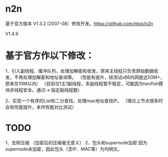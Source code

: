 # n2n
基于官方版本 V1.3.2 (2007-08）修改开发。https://github.com/ntop/n2n 

V1.4.9
# 基于官方作以下修改：
1、引入副线程、缓冲队列，处理加解密和收发，原来主线程只负责原始数据收发，不再处理加解密和地址查询等。
（性能有提升，经测试x86内网能达50M+，原来仅10M以内）
（目前仅1主1副线程，多副线程暂不稳定，可能因为twofish模块非线程安全。通过-x 指定副线程数）

2、实现一个有序的List和二分查找，处理mac地址查找IP。
   （理论上节点很多时会有性能提升，未作性能对比测试）
   
# TODO
1、去除压缩
   （加密后的压缩毫无意义）
2、包头和supernode加密
   因为supernode未加密，因此包头（含IP、MAC等）为均明文。
